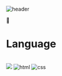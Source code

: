 ![header](https://capsule-render.vercel.app/api?type=venom&height=300&color=gradient&text=Sung,%20Shine,%20Sung&animation=twinkling)

💬<h1>Language</h1><br>
<img src = 'https://img.shields.io/badge/Python-3776AB?style=for-the-badge&logo=python&logoColor=white'>
![html](https://img.shields.io/badge/HTML-239120?style=for-the-badge&logo=html5&logoColor=white)
![css](https://img.shields.io/badge/CSS-239120?&style=for-the-badge&logo=css3&logoColor=white)

<!--
**shinysung/shinysung** is a ✨ _special_ ✨ repository because its `README.md` (this file) appears on your GitHub profile.

Here are some ideas to get you started:

- 🔭 I’m currently working on ...
- 🌱 I’m currently learning ...
- 👯 I’m looking to collaborate on ...
- 🤔 I’m looking for help with ...
- 💬 Ask me about ...
- 📫 How to reach me: ...
- 😄 Pronouns: ...
- ⚡ Fun fact: ...
-->
